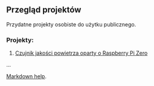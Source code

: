 ## Przegląd projektów

Przydatne projekty osobiste do użytku publicznego.

### Projekty:

 1. [Czujnik jakości powietrza oparty o Raspberry Pi Zero](https://piotr-skorupa.github.io/projects/air-quality-sensor)

...

[Markdown help](https://guides.github.com/features/mastering-markdown/).
